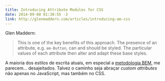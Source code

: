 ```yaml
---
title: Introducing Attribute Modules for CSS
date: 2014-09-08 01:30:55 -3
link: http://glenmaddern.com/articles/introducing-am-css
---
```


Glen Maddern:

> This is one of the key benefits of this approach. The presence of an attribute, e.g. `am-Button`, can and should be styled. The particular values of each attribute then alter and adapt these base styles.

A maioria dos estilos de escrita atuais, em especial a [metodologia BEM](http://bem.info/), me parecem... desajeitados. Talvez o caminho seja abraçar _custom attributes_ não apenas no JavaScript, mas também no CSS.
